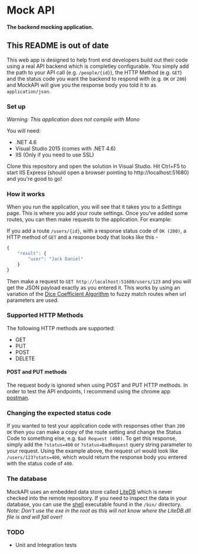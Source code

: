 # Mock API
#### The backend mocking application.

## This README is out of date

This web app is designed to help front end developers build out their code using a real API backend which is completley configurable. You simply add the path to your API call (e.g. `/people/{id}`), the HTTP Method (e.g. `GET`) and the status code you want the backend to respond with (e.g. `OK` or `200`) and MockAPI will give you the response body you told it to as `application/json`.

### Set up
*Warning: This application does not compile with Mono*

You will need:
* .NET 4.6
* Visual Studio 2015 (comes with .NET 4.6)
* IIS (Only if you need to use SSL)

Clone this repository and open the solution in Visual Studio. Hit Ctrl+F5 to start IIS Express (should open a browser pointing to http://localhost:51680) and you're good to go!

### How it works

When you run the application, you will see that it takes you to a *Settings* page. This is where you add your route settings. Once you've added some routes, you can then make requests to the application. For example:

If you add a route `/users/{id}`, with a response status code of `OK (200)`, a HTTP method of `GET` and a response body that looks like this -

``` javascript
{
    "result": {
        "user": "Jack Daniel"
    }
}
```

Then make a request to `GET http://localhost:51680/users/123` and you will get the JSON payload exactly as you entered it. This works by using an variation of the [Dice Coefficient Algorithm](https://en.wikipedia.org/wiki/S%C3%B8rensen%E2%80%93Dice_coefficient) to fuzzy match routes when url parameters are used.

### Supported HTTP Methods

The following HTTP methods are supported:
* GET
* PUT
* POST
* DELETE

#### POST and PUT methods

The request body is ignored when using POST and PUT HTTP methods. In order to test the API endpoints, I recommend using the chrome app [postman](https://chrome.google.com/webstore/detail/postman/fhbjgbiflinjbdggehcddcbncdddomop?hl=en).



### Changing the expected status code

If you wanted to test your application code with responses other than `200 OK` then you can make a copy of the route setting and change the Status Code to something else, e.g. `Bad Request (400)`. To get this response, simply add the `?status=400` or `?status=BadRequest` query string parameter to your request. Using the example above, the request url would look like `/users/123?stats=400`, which would return the response body you entered with the status code of `400`.

### The database

MockAPI uses an embedded data store called [LiteDB](http://www.litedb.org/) which is never checked into the remote repository. If you need to inspect the data in your database, you can use the [shell](https://github.com/mbdavid/LiteDB/wiki/Shell) executable found in the `/bin/` directory. *Note: Don't use the exe in the root as this will not know where the LiteDB.dll file is and will fall over!*

### TODO

* Unit and Integration tests


